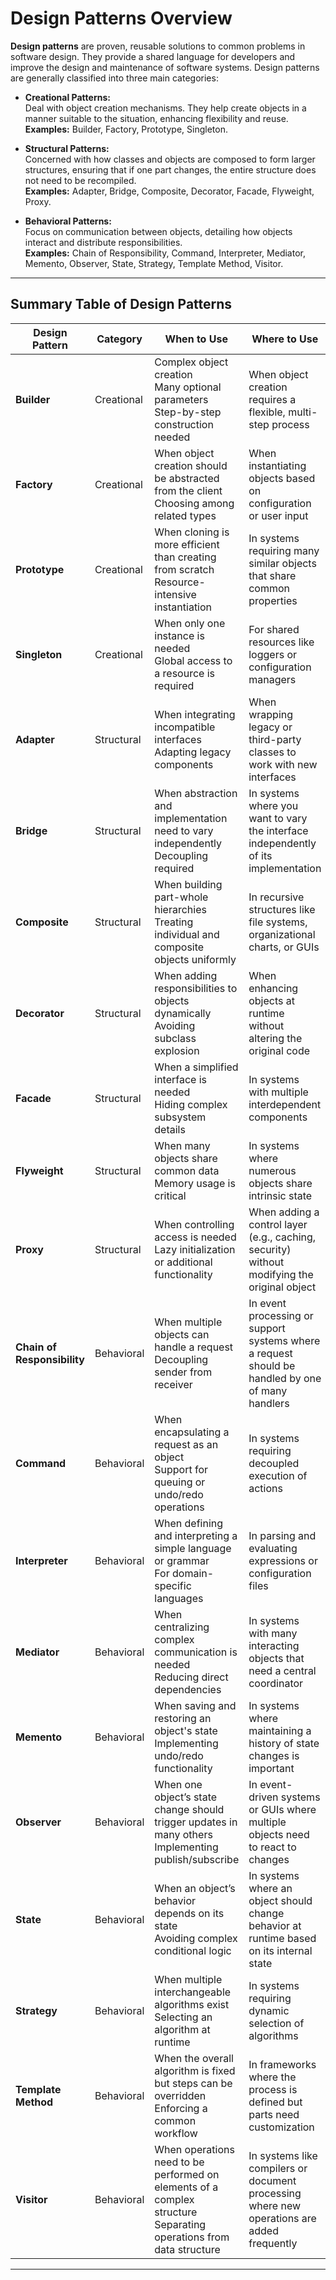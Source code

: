 # Design Patterns Overview

**Design patterns** are proven, reusable solutions to common problems in software design. They provide a shared language for developers and improve the design and maintenance of software systems. Design patterns are generally classified into three main categories:

- **Creational Patterns:**  
  Deal with object creation mechanisms. They help create objects in a manner suitable to the situation, enhancing flexibility and reuse.  
  **Examples:** Builder, Factory, Prototype, Singleton.

- **Structural Patterns:**  
  Concerned with how classes and objects are composed to form larger structures, ensuring that if one part changes, the entire structure does not need to be recompiled.  
  **Examples:** Adapter, Bridge, Composite, Decorator, Facade, Flyweight, Proxy.

- **Behavioral Patterns:**  
  Focus on communication between objects, detailing how objects interact and distribute responsibilities.  
  **Examples:** Chain of Responsibility, Command, Interpreter, Mediator, Memento, Observer, State, Strategy, Template Method, Visitor.

---

## Summary Table of Design Patterns

| **Design Pattern**             | **Category**  | **When to Use**                                                                                 | **Where to Use**                                                                                   | **Real-Life Example**                                                    |
|--------------------------------|---------------|-------------------------------------------------------------------------------------------------|----------------------------------------------------------------------------------------------------|--------------------------------------------------------------------------|
| **Builder**                    | Creational    | Complex object creation<br>Many optional parameters<br>Step-by-step construction needed         | When object creation requires a flexible, multi-step process                                       | Building a pizza, constructing an HTTP request                           |
| **Factory**                    | Creational    | When object creation should be abstracted from the client<br>Choosing among related types         | When instantiating objects based on configuration or user input                                    | Payment systems selecting between CreditCard, PayPal, etc.               |
| **Prototype**                  | Creational    | When cloning is more efficient than creating from scratch<br>Resource-intensive instantiation     | In systems requiring many similar objects that share common properties                              | Cloning game characters, document templates                              |
| **Singleton**                  | Creational    | When only one instance is needed<br>Global access to a resource is required                      | For shared resources like loggers or configuration managers                                        | Logger, configuration manager                                            |
| **Adapter**                    | Structural    | When integrating incompatible interfaces<br>Adapting legacy components                          | When wrapping legacy or third-party classes to work with new interfaces                            | Adapting a legacy audio player for modern systems                        |
| **Bridge**                     | Structural    | When abstraction and implementation need to vary independently<br>Decoupling required            | In systems where you want to vary the interface independently of its implementation                | Remote control for different TV brands                                   |
| **Composite**                  | Structural    | When building part-whole hierarchies<br>Treating individual and composite objects uniformly       | In recursive structures like file systems, organizational charts, or GUIs                            | File systems, GUI component trees                                        |
| **Decorator**                  | Structural    | When adding responsibilities to objects dynamically<br>Avoiding subclass explosion              | When enhancing objects at runtime without altering the original code                               | Adding logging or encryption to notifications                            |
| **Facade**                     | Structural    | When a simplified interface is needed<br>Hiding complex subsystem details                        | In systems with multiple interdependent components                                                 | Home theater systems, computer startup sequences                         |
| **Flyweight**                  | Structural    | When many objects share common data<br>Memory usage is critical                                  | In systems where numerous objects share intrinsic state                                            | Text editor character rendering, particle systems                        |
| **Proxy**                      | Structural    | When controlling access is needed<br>Lazy initialization or additional functionality            | When adding a control layer (e.g., caching, security) without modifying the original object          | Virtual proxies for remote services                                      |
| **Chain of Responsibility**    | Behavioral    | When multiple objects can handle a request<br>Decoupling sender from receiver                    | In event processing or support systems where a request should be handled by one of many handlers    | Support ticket escalation (front desk, manager, director)                |
| **Command**                    | Behavioral    | When encapsulating a request as an object<br>Support for queuing or undo/redo operations          | In systems requiring decoupled execution of actions                                                | Remote controls, text editor command history                             |
| **Interpreter**                | Behavioral    | When defining and interpreting a simple language or grammar<br>For domain-specific languages       | In parsing and evaluating expressions or configuration files                                       | Mathematical expression evaluation, simple scripting languages             |
| **Mediator**                   | Behavioral    | When centralizing complex communication is needed<br>Reducing direct dependencies                 | In systems with many interacting objects that need a central coordinator                           | Chat room systems, air traffic control                                   |
| **Memento**                    | Behavioral    | When saving and restoring an object's state<br>Implementing undo/redo functionality                | In systems where maintaining a history of state changes is important                               | Text editor undo feature, game state saving                              |
| **Observer**                   | Behavioral    | When one object’s state change should trigger updates in many others<br>Implementing publish/subscribe | In event-driven systems or GUIs where multiple objects need to react to changes                   | News subscription systems, GUI event handling                            |
| **State**                      | Behavioral    | When an object’s behavior depends on its state<br>Avoiding complex conditional logic               | In systems where an object should change behavior at runtime based on its internal state             | Turnstile gates, vending machines                                        |
| **Strategy**                   | Behavioral    | When multiple interchangeable algorithms exist<br>Selecting an algorithm at runtime              | In systems requiring dynamic selection of algorithms                                               | Tax calculation systems, sorting algorithms                              |
| **Template Method**            | Behavioral    | When the overall algorithm is fixed but steps can be overridden<br>Enforcing a common workflow       | In frameworks where the process is defined but parts need customization                            | Data parsing pipelines, game loops                                       |
| **Visitor**                    | Behavioral    | When operations need to be performed on elements of a complex structure<br>Separating operations from data structure | In systems like compilers or document processing where new operations are added frequently            | Document processing, compiler AST traversal                              |

---


